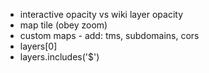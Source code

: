 - interactive opacity vs wiki layer opacity
- map tile (obey zoom)
- custom maps - add: tms, subdomains, cors
- layers[0]
- layers.includes('$')
